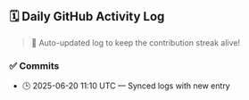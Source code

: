 ## 🗓️ Daily GitHub Activity Log

> 🤖 Auto-updated log to keep the contribution streak alive!

### ✅ Commits

- 🕒 2025-06-20 11:10 UTC — Synced logs with new entry

